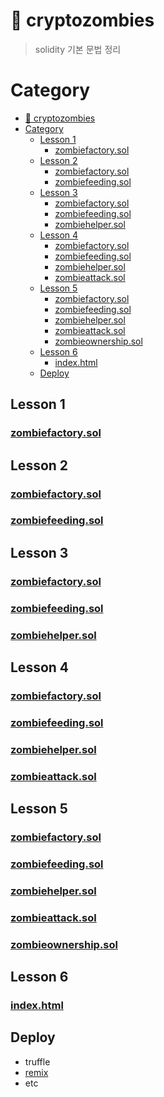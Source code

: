 # 🧟 cryptozombies
> solidity 기본 문법 정리

# Category
- [🧟 cryptozombies](#-cryptozombies)
- [Category](#category)
  - [Lesson 1](#lesson-1)
    - [zombiefactory.sol](#zombiefactorysol)
  - [Lesson 2](#lesson-2)
    - [zombiefactory.sol](#zombiefactorysol-1)
    - [zombiefeeding.sol](#zombiefeedingsol)
  - [Lesson 3](#lesson-3)
    - [zombiefactory.sol](#zombiefactorysol-2)
    - [zombiefeeding.sol](#zombiefeedingsol-1)
    - [zombiehelper.sol](#zombiehelpersol)
  - [Lesson 4](#lesson-4)
    - [zombiefactory.sol](#zombiefactorysol-3)
    - [zombiefeeding.sol](#zombiefeedingsol-2)
    - [zombiehelper.sol](#zombiehelpersol-1)
    - [zombieattack.sol](#zombieattacksol)
  - [Lesson 5](#lesson-5)
    - [zombiefactory.sol](#zombiefactorysol-4)
    - [zombiefeeding.sol](#zombiefeedingsol-3)
    - [zombiehelper.sol](#zombiehelpersol-2)
    - [zombieattack.sol](#zombieattacksol-1)
    - [zombieownership.sol](#zombieownershipsol)
  - [Lesson 6](#lesson-6)
    - [index.html](#indexhtml)
  - [Deploy](#deploy)

## Lesson 1
### [zombiefactory.sol](./lesson_1/zombiefactory.md)

## Lesson 2
### [zombiefactory.sol](./lesson_2/zombiefactory.md)
### [zombiefeeding.sol](./lesson_2/zombiefeeding.md)

## Lesson 3
### [zombiefactory.sol](./lesson_3/zombiefactory.md)
### [zombiefeeding.sol](./lesson_3/zombiefeeding.md)
### [zombiehelper.sol](./lesson_3/zombiehelper.md)

## Lesson 4
### [zombiefactory.sol](./lesson_4/zombiefactory.md)
### [zombiefeeding.sol](./lesson_4/zombiefeeding.md)
### [zombiehelper.sol](./lesson_4/zombiehelper.md)
### [zombieattack.sol](./lesson_4/zombieattack.md)

## Lesson 5
### [zombiefactory.sol](./lesson_5/zombiefactory.md)
### [zombiefeeding.sol](./lesson_5/zombiefeeding.md)
### [zombiehelper.sol](./lesson_5/zombiehelper.md)
### [zombieattack.sol](./lesson_5/zombieattack.md)
### [zombieownership.sol](./lesson_5/zombieownership.md)

## Lesson 6
### [index.html](./../lesson_6/index.md)

## Deploy
- truffle
- [remix](https://remix.ethereum.org/)
- etc